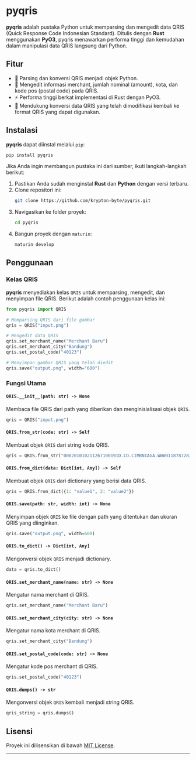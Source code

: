
# pyqris

**pyqris** adalah pustaka Python untuk memparsing dan mengedit data QRIS (Quick Response Code Indonesian Standard). Ditulis dengan **Rust** menggunakan **PyO3**, pyqris menawarkan performa tinggi dan kemudahan dalam manipulasi data QRIS langsung dari Python.

## Fitur

- 🚀 Parsing dan konversi QRIS menjadi objek Python.
- 📝 Mengedit informasi merchant, jumlah nominal (amount), kota, dan kode pos (postal code) pada QRIS.
- ⚡ Performa tinggi berkat implementasi di Rust dengan PyO3.
- 🔄 Mendukung konversi data QRIS yang telah dimodifikasi kembali ke format QRIS yang dapat digunakan.

## Instalasi

**pyqris** dapat diinstal melalui `pip`:

```bash
pip install pyqris
```

Jika Anda ingin membangun pustaka ini dari sumber, ikuti langkah-langkah berikut:

1. Pastikan Anda sudah menginstal **Rust** dan **Python** dengan versi terbaru.
2. Clone repositori ini:
   ```bash
   git clone https://github.com/krypton-byte/pyqris.git
   ```
3. Navigasikan ke folder proyek:
   ```bash
   cd pyqris
   ```
5. Bangun proyek dengan `maturin`:
   ```bash
   maturin develop
   ```

## Penggunaan

### Kelas QRIS

**pyqris** menyediakan kelas `QRIS` untuk memparsing, mengedit, dan menyimpan file QRIS. Berikut adalah contoh penggunaan kelas ini:

```python
from pyqris import QRIS

# Memparsing QRIS dari file gambar
qris = QRIS("input.png")

# Mengedit data QRIS
qris.set_merchant_name("Merchant Baru")
qris.set_merchant_city("Bandung")
qris.set_postal_code("40123")

# Menyimpan gambar QRIS yang telah diedit
qris.save("output.png", width="600")
```

### Fungsi Utama

#### `QRIS.__init__(path: str) -> None`
Membaca file QRIS dari path yang diberikan dan menginisialisasi objek `QRIS`.

```python
qris = QRIS("input.png")
```

#### `QRIS.from_str(code: str) -> Self`
Membuat objek `QRIS` dari string kode QRIS.

```python
qris = QRIS.from_str("00020101021126710019ID.CO.CIMBNIAGA.WWW011878728356757817222102150002186871651250303UMI51450015ID.OR.QRNPG.WWW0215ID81275673266770303UMI5204599953033605802ID5914AABBCCD*6714516006KEDIRI61054423462120708123456786304097D")
```

#### `QRIS.from_dict(data: Dict[int, Any]) -> Self`
Membuat objek `QRIS` dari dictionary yang berisi data QRIS.

```python
qris = QRIS.from_dict({1: "value1", 2: "value2"})
```

#### `QRIS.save(path: str, width: int) -> None`
Menyimpan objek `QRIS` ke file dengan path yang ditentukan dan ukuran QRIS yang diinginkan.

```python
qris.save("output.png", width=600)
```

#### `QRIS.to_dict() -> Dict[int, Any]`
Mengonversi objek `QRIS` menjadi dictionary.

```python
data = qris.to_dict()
```

#### `QRIS.set_merchant_name(name: str) -> None`
Mengatur nama merchant di QRIS.

```python
qris.set_merchant_name("Merchant Baru")
```

#### `QRIS.set_merchant_city(city: str) -> None`
Mengatur nama kota merchant di QRIS.

```python
qris.set_merchant_city("Bandung")
```

#### `QRIS.set_postal_code(code: str) -> None`
Mengatur kode pos merchant di QRIS.

```python
qris.set_postal_code("40123")
```

#### `QRIS.dumps() -> str`
Mengonversi objek `QRIS` kembali menjadi string QRIS.

```python
qris_string = qris.dumps()
```

## Lisensi

Proyek ini dilisensikan di bawah [MIT License](LICENSE).

---


